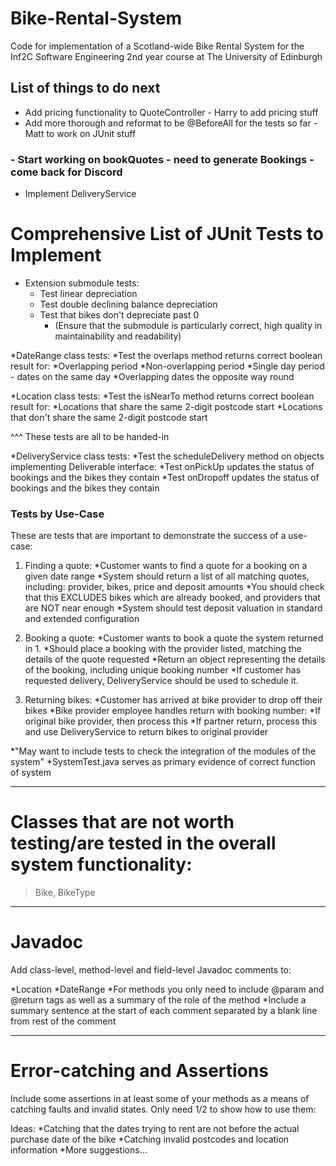 # Bike-Rental-System
Code for implementation of a Scotland-wide Bike Rental System for the Inf2C Software Engineering 2nd year course at The University of Edinburgh

## List of things to do next
- Add pricing functionality to QuoteController - Harry to add pricing stuff
- Add more thorough and reformat to be @BeforeAll for the tests so far - Matt to work on JUnit stuff

### - Start working on bookQuotes - need to generate Bookings - come back for Discord
- Implement DeliveryService

# Comprehensive List of JUnit Tests to Implement

* Extension submodule tests:
  * Test linear depreciation
  * Test double declining balance depreciation
  * Test that bikes don't depreciate past 0
    * (Ensure that the submodule is particularly correct, high quality in maintainability and readability)
    
*DateRange class tests:
  *Test the overlaps method returns correct boolean result for:
    *Overlapping period
    *Non-overlapping period
    *Single day period - dates on the same day
    *Overlapping dates the opposite way round
    
*Location class tests:
  *Test the isNearTo method returns correct boolean result for:
    *Locations that share the same 2-digit postcode start
    *Locations that don't share the same 2-digit postcode start

^^^ These tests are all to be handed-in

*DeliveryService class tests:
  *Test the scheduleDelivery method on objects implementing Deliverable interface:
    *Test onPickUp updates the status of bookings and the bikes they contain
    *Test onDropoff updates the status of bookings and the bikes they contain

### Tests by Use-Case

These are tests that are important to demonstrate the success of a use-case:

1. Finding a quote:
  *Customer wants to find a quote for a booking on a given date range
  *System should return a list of all matching quotes, including: provider, bikes, price and deposit amounts
  *You should check that this EXCLUDES bikes which are already booked, and providers that are NOT near enough
    *System should test deposit valuation in standard and extended configuration
    
2. Booking a quote:
  *Customer wants to book a quote the system returned in 1.
  *Should place a booking with the provider listed, matching the details of the quote requested
  *Return an object representing the details of the booking, including unique booking number
  *If customer has requested delivery, DeliveryService should be used to schedule it.
  
3. Returning bikes:
  *Customer has arrived at bike provider to drop off their bikes
  *Bike provider employee handles return with booking number:
    *If original bike provider, then process this
    *If partner return, process this and use DeliveryService to return bikes to original provider
    
*"May want to include tests to check the integration of the modules of the system"
*SystemTest.java serves as primary evidence of correct function of system

- - - -

# Classes that are not worth testing/are tested in the overall system functionality:
>Bike, BikeType

- - - -

# Javadoc

Add class-level, method-level and field-level Javadoc comments to:

*Location
*DateRange
  *For methods you only need to include @param and @return tags as well as a summary of the role of the method
  *Include a summary sentence at the start of each comment separated by a blank line from rest of the comment
  
- - - -

# Error-catching and Assertions

Include some assertions in at least some of your methods as a means of catching faults and invalid states. Only need 1/2 to show how to use them:

Ideas:
*Catching that the dates trying to rent are not before the actual purchase date of the bike
*Catching invalid postcodes and location information
*More suggestions...



